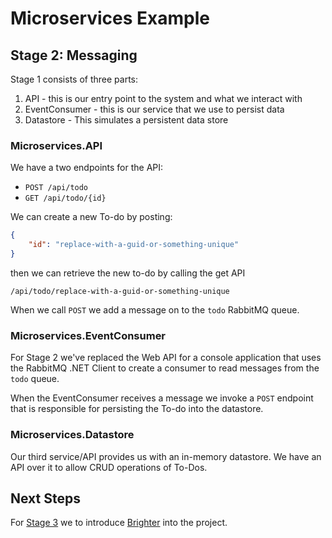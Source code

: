 # Microservices Example

## Stage 2: Messaging

Stage 1 consists of three parts:

1. API - this is our entry point to the system and what we interact with
2. EventConsumer - this is our service that we use to persist data
3. Datastore - This simulates a persistent data store

### Microservices.API

We have a two endpoints for the API:

- `POST /api/todo`
- `GET /api/todo/{id}`

We can create a new To-do by posting:

```json
{
    "id": "replace-with-a-guid-or-something-unique"
}
```

then we can retrieve the new to-do by calling the get API

```http
/api/todo/replace-with-a-guid-or-something-unique
```

When we call `POST` we add a message on to the `todo` RabbitMQ queue.

### Microservices.EventConsumer

For Stage 2 we've replaced the Web API for a console application that uses the RabbitMQ .NET Client to create a consumer to read messages from the `todo` queue.

When the EventConsumer receives a message we invoke a `POST` endpoint that is responsible for persisting the To-do into the datastore.

### Microservices.Datastore

Our third service/API provides us with an in-memory datastore. We have an API over it to allow CRUD operations of To-Dos.

## Next Steps

For [Stage 3](https://github.com/DevJonny/MicroserviceExample/tree/stage3) we to introduce [Brighter](https://github.com/BrighterCommand/Brighter) into the project.